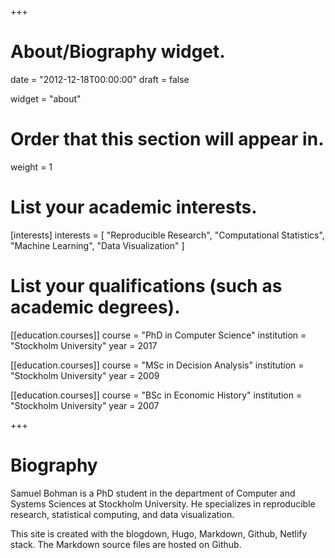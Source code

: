 +++
# About/Biography widget.

date = "2012-12-18T00:00:00"
draft = false

widget = "about"

# Order that this section will appear in.
weight = 1

# List your academic interests.
[interests]
  interests = [
    "Reproducible Research",
    "Computational Statistics",
    "Machine Learning",
    "Data Visualization"
  ]

# List your qualifications (such as academic degrees).
[[education.courses]]
  course = "PhD in Computer Science"
  institution = "Stockholm University"
  year = 2017

[[education.courses]]
  course = "MSc in Decision Analysis"
  institution = "Stockholm University"
  year = 2009

[[education.courses]]
  course = "BSc in Economic History"
  institution = "Stockholm University"
  year = 2007
 
+++

# Biography

Samuel Bohman is a PhD student in the department of Computer and Systems Sciences at Stockholm University. He specializes in reproducible research, statistical computing, and data visualization. 

This site is created with the blogdown, Hugo, Markdown, Github, Netlify stack. The Markdown source files are hosted on Github. 